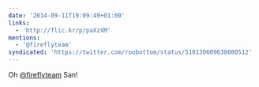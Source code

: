 ```yaml
---
date: '2014-09-11T19:09:49+01:00'
links:
  - 'http://flic.kr/p/paXzXM'
mentions:
  - '@fireflyteam'
syndicated: 'https://twitter.com/roobottom/status/510130609638080512'
---
```

Oh [@fireflyteam](https://twitter.com/@fireflyteam) San! 
